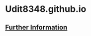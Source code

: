 # Udit8348.github.io
## [Further Information](https://docs.google.com/document/d/1EH69nG2AV44zYXjM71P0oHDlkuhY4I90qUbGokK0ikY/edit?usp=sharing)
